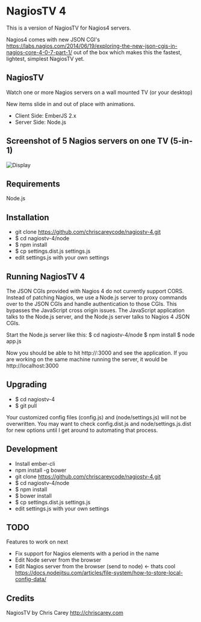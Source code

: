 # NagiosTV 4

This is a version of NagiosTV for Nagios4 servers.

Nagios4 comes with new JSON CGI's
https://labs.nagios.com/2014/06/19/exploring-the-new-json-cgis-in-nagios-core-4-0-7-part-1/
out of the box which makes this the fastest, lightest, simplest NagiosTV yet.

NagiosTV
------------

Watch one or more Nagios servers on a wall mounted TV (or your desktop)

New items slide in and out of place with animations.

- Client Side: EmberJS 2.x
- Server Side: Node.js

Screenshot of 5 Nagios servers on one TV (5-in-1)
------------

![Display](http://chriscarey.com/projects/ajax-monitor-for-nagios/nagios-5-in-1.png)

Requirements
------------

Node.js

Installation
------------

- git clone https://github.com/chriscareycode/nagiostv-4.git
- $ cd nagiostv-4/node
- $ npm install
- $ cp settings.dist.js settings.js
- edit settings.js with your own settings

Running NagiosTV 4
-------------
The JSON CGIs provided with Nagios 4 do not currently support CORS. Instead of patching Nagios,
we use a Node.js server to proxy commands over to the JSON CGIs and handle authentication to those CGIs.
This bypasses the JavaScript cross origin issues. The JavaScript application talks to the Node.js server,
and the Node.js server talks to Nagios 4 JSON CGIs.

Start the Node.js server like this:
$ cd nagiostv-4/node
$ npm install
$ node app.js

Now you should be able to hit http://<server-ip-address>:3000 and see the application.
If you are working on the same machine running the server, it would be http://localhost:3000

Upgrading
------------
- $ cd nagiostv-4
- $ git pull

Your customized config files (config.js) and (node/settings.js) will not be overwritten.
  You may want to check config.dist.js and node/settings.js.dist for new options
  until I get around to automating that process.
  
Development
------------
- Install ember-cli
- npm install -g bower
- git clone https://github.com/chriscareycode/nagiostv-4.git
- $ cd nagiostv-4/node
- $ npm install
- $ bower install
- $ cp settings.dist.js settings.js
- edit settings.js with your own settings

TODO
------------
Features to work on next
- Fix support for Nagios elements with a period in the name
- Edit Node server from the browser
- Edit Nagios server from the browser (send to node) <- thats cool
https://docs.nodejitsu.com/articles/file-system/how-to-store-local-config-data/

Credits
------------
NagiosTV by Chris Carey
http://chriscarey.com


